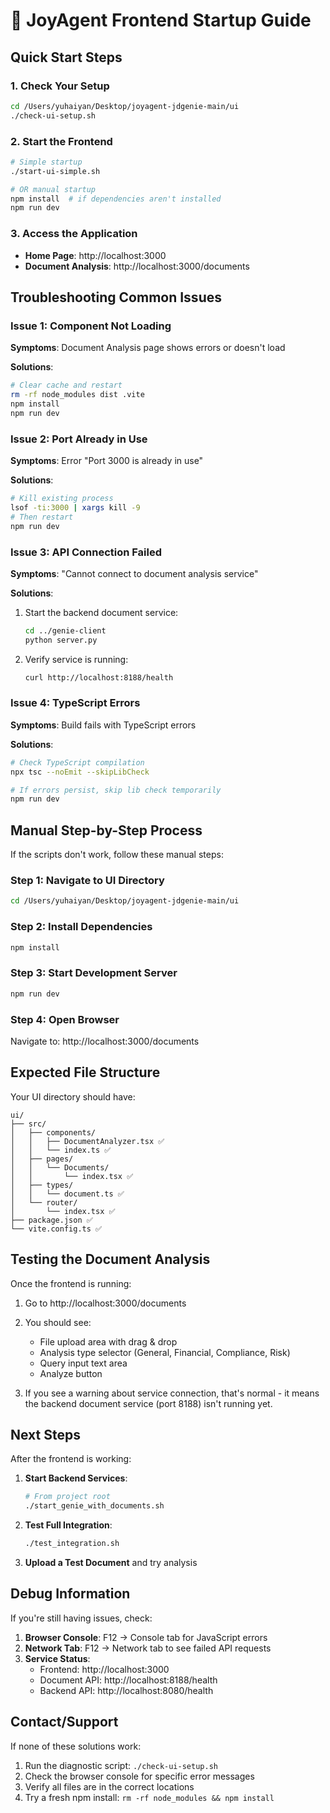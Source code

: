 # 🚀 JoyAgent Frontend Startup Guide

## Quick Start Steps

### 1. Check Your Setup
```bash
cd /Users/yuhaiyan/Desktop/joyagent-jdgenie-main/ui
./check-ui-setup.sh
```

### 2. Start the Frontend
```bash
# Simple startup
./start-ui-simple.sh

# OR manual startup
npm install  # if dependencies aren't installed
npm run dev
```

### 3. Access the Application
- **Home Page**: http://localhost:3000
- **Document Analysis**: http://localhost:3000/documents

## Troubleshooting Common Issues

### Issue 1: Component Not Loading
**Symptoms**: Document Analysis page shows errors or doesn't load

**Solutions**:
```bash
# Clear cache and restart
rm -rf node_modules dist .vite
npm install
npm run dev
```

### Issue 2: Port Already in Use
**Symptoms**: Error "Port 3000 is already in use"

**Solutions**:
```bash
# Kill existing process
lsof -ti:3000 | xargs kill -9
# Then restart
npm run dev
```

### Issue 3: API Connection Failed
**Symptoms**: "Cannot connect to document analysis service"

**Solutions**:
1. Start the backend document service:
   ```bash
   cd ../genie-client
   python server.py
   ```

2. Verify service is running:
   ```bash
   curl http://localhost:8188/health
   ```

### Issue 4: TypeScript Errors
**Symptoms**: Build fails with TypeScript errors

**Solutions**:
```bash
# Check TypeScript compilation
npx tsc --noEmit --skipLibCheck

# If errors persist, skip lib check temporarily
npm run dev
```

## Manual Step-by-Step Process

If the scripts don't work, follow these manual steps:

### Step 1: Navigate to UI Directory
```bash
cd /Users/yuhaiyan/Desktop/joyagent-jdgenie-main/ui
```

### Step 2: Install Dependencies
```bash
npm install
```

### Step 3: Start Development Server
```bash
npm run dev
```

### Step 4: Open Browser
Navigate to: http://localhost:3000/documents

## Expected File Structure

Your UI directory should have:
```
ui/
├── src/
│   ├── components/
│   │   ├── DocumentAnalyzer.tsx ✅
│   │   └── index.ts ✅
│   ├── pages/
│   │   └── Documents/
│   │       └── index.tsx ✅
│   ├── types/
│   │   └── document.ts ✅
│   └── router/
│       └── index.tsx ✅
├── package.json ✅
└── vite.config.ts ✅
```

## Testing the Document Analysis

Once the frontend is running:

1. Go to http://localhost:3000/documents
2. You should see:
   - File upload area with drag & drop
   - Analysis type selector (General, Financial, Compliance, Risk)
   - Query input text area
   - Analyze button

3. If you see a warning about service connection, that's normal - it means the backend document service (port 8188) isn't running yet.

## Next Steps

After the frontend is working:

1. **Start Backend Services**:
   ```bash
   # From project root
   ./start_genie_with_documents.sh
   ```

2. **Test Full Integration**:
   ```bash
   ./test_integration.sh
   ```

3. **Upload a Test Document** and try analysis

## Debug Information

If you're still having issues, check:

1. **Browser Console**: F12 → Console tab for JavaScript errors
2. **Network Tab**: F12 → Network tab to see failed API requests
3. **Service Status**: 
   - Frontend: http://localhost:3000 
   - Document API: http://localhost:8188/health
   - Backend API: http://localhost:8080/health

## Contact/Support

If none of these solutions work:
1. Run the diagnostic script: `./check-ui-setup.sh`
2. Check the browser console for specific error messages
3. Verify all files are in the correct locations
4. Try a fresh npm install: `rm -rf node_modules && npm install`